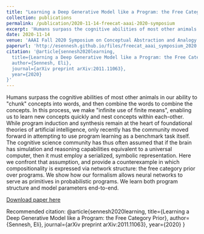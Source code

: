 ```yaml
---
title: "Learning a Deep Generative Model like a Program: the Free Category Prior"
collection: publications
permalink: /publication/2020-11-14-freecat-aaai-2020-symposium
excerpt: 'Humans surpass the cognitive abilities of most other animals in our ability to &quot;chunk&quot; concepts into words, and then combine the words to combine the concepts. In this process, we make &quot;infinite use of finite means&quot;, enabling us to learn new concepts quickly and nest concepts within each-other. While program induction and synthesis remain at the heart of foundational theories of artificial intelligence, only recently has the community moved forward in attempting to use program learning as a benchmark task itself. The cognitive science community has thus often assumed that if the brain has simulation and reasoning capabilities equivalent to a universal computer, then it must employ a serialized, symbolic representation. Here we confront that assumption, and provide a counterexample in which compositionality is expressed via network structure: the free category prior over programs. We show how our formalism allows neural networks to serve as primitives in probabilistic programs. We learn both program structure and model parameters end-to-end. '
date: 2020-11-14
venue: 'AAAI Fall 2020 Symposium on Conceptual Abstraction and Analogy in Natural and Artificial Intelligence'
paperurl: 'http://esennesh.github.io/files/freecat_aaai_symposium_2020.pdf'
citation: '@article{sennesh2020learning,
  title={Learning a Deep Generative Model like a Program: the Free Category Prior},
  author={Sennesh, Eli},
  journal={arXiv preprint arXiv:2011.11063},
  year={2020}
}'
---
```

Humans surpass the cognitive abilities of most other animals in our ability to &quot;chunk&quot; concepts into words, and then combine the words to combine the concepts. In this process, we make &quot;infinite use of finite means&quot;, enabling us to learn new concepts quickly and nest concepts within each-other. While program induction and synthesis remain at the heart of foundational theories of artificial intelligence, only recently has the community moved forward in attempting to use program learning as a benchmark task itself. The cognitive science community has thus often assumed that if the brain has simulation and reasoning capabilities equivalent to a universal computer, then it must employ a serialized, symbolic representation. Here we confront that assumption, and provide a counterexample in which compositionality is expressed via network structure: the free category prior over programs. We show how our formalism allows neural networks to serve as primitives in probabilistic programs. We learn both program structure and model parameters end-to-end. 

[Download paper here](http://esennesh.github.io/files/freecat_aaai_symposium_2020.pdf)

Recommended citation: @article{sennesh2020learning,
  title={Learning a Deep Generative Model like a Program: the Free Category Prior},
  author={Sennesh, Eli},
  journal={arXiv preprint arXiv:2011.11063},
  year={2020}
}